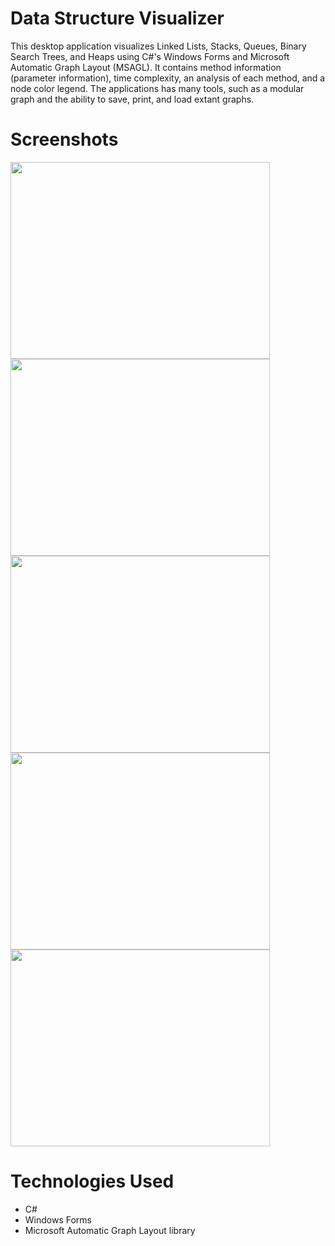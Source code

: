 # Data Structure Visualizer
This desktop application visualizes Linked Lists, Stacks, Queues, Binary Search Trees, and Heaps using C#'s Windows Forms and Microsoft Automatic Graph Layout (MSAGL). It contains method information (parameter information), time complexity, an analysis of each method, and a node color legend. The applications has many tools, such as a modular graph and the ability to save, print, and load extant graphs.

# Screenshots
<img src="https://zakpruitt.github.io/images/dsv%201.PNG" width="415" height="315" /><img src="https://zakpruitt.github.io/images/dsv%202.PNG" width="415" height="315" />
<img src="https://zakpruitt.github.io/images/dsv%203.PNG" width="415" height="315" /><img src="https://zakpruitt.github.io/images/dsv%204.PNG" width="415" height="315" />
<img src="https://zakpruitt.github.io/images/dsv%205.PNG" width="415" height="315" />

# Technologies Used
* C#
* Windows Forms
* Microsoft Automatic Graph Layout library
